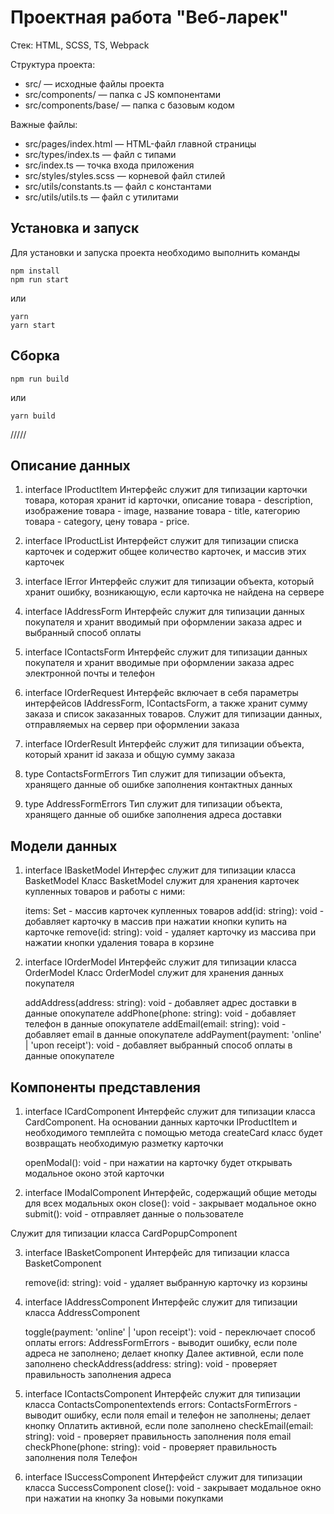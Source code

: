 # Проектная работа "Веб-ларек"

Стек: HTML, SCSS, TS, Webpack

Структура проекта:
- src/ — исходные файлы проекта
- src/components/ — папка с JS компонентами
- src/components/base/ — папка с базовым кодом

Важные файлы:
- src/pages/index.html — HTML-файл главной страницы
- src/types/index.ts — файл с типами
- src/index.ts — точка входа приложения
- src/styles/styles.scss — корневой файл стилей
- src/utils/constants.ts — файл с константами
- src/utils/utils.ts — файл с утилитами

## Установка и запуск
Для установки и запуска проекта необходимо выполнить команды

```
npm install
npm run start
```

или

```
yarn
yarn start
```
## Сборка

```
npm run build
```

или

```
yarn build
```
/////

## Описание данных

1. interface IProductItem
Интерфейс служит для типизации карточки товара, которая хранит id карточки, описание товара - description, изображение товара - image, название товара - title, категорию товара - category, цену товара - price.

2. interface IProductList
Интерфейст служит для типизации списка карточек и содержит общее количество карточек, и массив этих карточек

3. interface IError
Интерфейс служит для типизации объекта, который хранит ошибку, возникающую, если карточка не найдена на сервере

4. interface IAddressForm
Интерфейс служит для типизации данных покупателя и хранит вводимый при оформлении заказа адрес и выбранный способ оплаты

5. interface IContactsForm
Интерфейс служит для типизации данных покупателя и хранит вводимые при оформлении заказа адрес электронной почты и телефон

6. interface IOrderRequest
Интерфейс включает в себя параметры интерфейсов IAddressForm, IContactsForm, а также хранит сумму заказа и список заказанных товаров. Служит для типизации данных, отправляемых на сервер при оформлении заказа

7. interface IOrderResult
Интерфейс служит для типизации объекта, который  хранит id заказа и общую сумму заказа

8. type ContactsFormErrors
Тип служит для типизации объекта, хранящего данные об ошибке заполнения контактных данных

9. type AddressFormErrors
Тип служит для типизации объекта, хранящего данные об ошибке заполнения адреса доставки

## Модели данных

1. interface IBasketModel
Интерфес служит для типизации класса BasketModel
Класс BasketModel служит для хранения карточек купленных товаров и работы с ними:

    items: Set<string> - массив карточек купленных товаров
    add(id: string): void - добавляет карточку в массив при нажатии кнопки купить на карточке
    remove(id: string): void - удаляет карточку из массива при нажатии кнопки удаления товара в корзине

2. interface IOrderModel
Интерфейс служит для типизации класса OrderModel
Класс OrderModel служит для хранения данных покупателя

    addAddress(address: string): void - добавляет адрес доставки в данные опокупателе
    addPhone(phone: string): void - добавляет телефон в данные опокупателе
    addEmail(email: string): void - добавляет email в данные опокупателе
    addPayment(payment: 'online' | 'upon receipt'): void - добавляет выбранный способ оплаты в данные опокупателе


## Компоненты представления

1. interface ICardComponent 
Интерфейс служит для типизации класса CardComponent.
На основании данных карточки IProductItem и необходимого темплейта с помощью метода createCard класс будет возвращать необходимую разметку карточки

     openModal(): void - при нажатии на карточку будет открывать модальное оконо этой карточки

2. interface IModalComponent
Интерфейc, содержащий общие методы для всех модальных окон
    close(): void - закрывает модальное окно
    submit(): void - отправляет данные о пользователе 

Служит для типизации класса CardPopupComponent

3. interface IBasketComponent
Интерфейс для типизации класса BasketComponent

   remove(id: string): void - удаляет выбранную карточку из корзины

4. interface IAddressComponent
Интерфейс служит для типизации класса AddressComponent

    toggle(payment: 'online' | 'upon receipt'): void - переключает способ оплаты
    errors: AddressFormErrors - выводит ошибку, если поле адреса не заполнено; делает кнопку Далее активной, если поле заполнено
    checkAddress(address: string): void - проверяет правильность заполнения адреса

5. interface IContactsComponent
Интерфейс служит для типизации класса ContactsComponentextends
    errors: ContactsFormErrors - выводит ошибку, если поля email и телефон не заполнены; делает кнопку Оплатить активной, если поле заполнено
    checkEmail(email: string): void - проверяет правильность заполнения поля email
    checkPhone(phone: string): void - проверяет правильность заполнения поля Телефон

6. interface ISucсessComponent
Интерфейст служит для типизации класса SucсessComponent
    close(): void - закрывает модальное окно при нажатии на кнопку  За новыми покупками
 